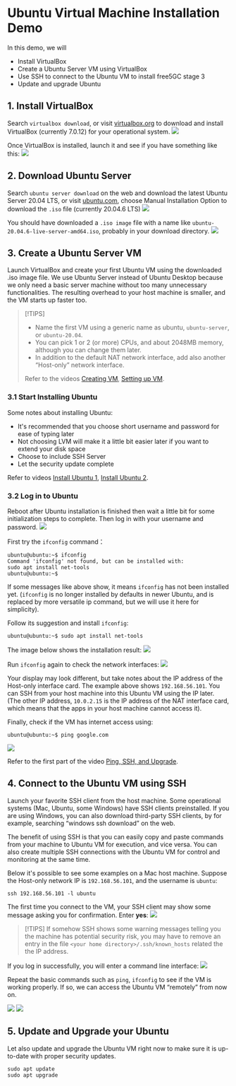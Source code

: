 <!-- Google tag (gtag.js) --> <script async src="https://www.googletagmanager.com/gtag/js?id=G-JETJ7TJ805"></script> <script> window.dataLayer = window.dataLayer || []; function gtag(){dataLayer.push(arguments);} gtag('js', new Date()); gtag('config', 'G-JETJ7TJ805'); </script>

# Ubuntu Virtual Machine Installation Demo

In this demo, we will

- Install VirtualBox
- Create a Ubuntu Server VM using VirtualBox
- Use SSH to connect to the Ubuntu VM to install free5GC stage 3
- Update and upgrade Ubuntu

## 1. Install VirtualBox

Search `virtualbox download`, or visit [virtualbox.org](https://www.virtualbox.org/) to download and install VirtualBox (currently 7.0.12) for your operational system.
![](./images/1-1.png)

Once VirtualBox is installed, launch it and see if you have something like this:
![](./images/1-2.png)

## 2. Download Ubuntu Server

Search `ubuntu server download` on the web and download the latest Ubuntu Server 20.04 LTS, or visit [ubuntu.com](https://ubuntu.com/download/server), choose Manual Installation Option to download the `.iso` file (currently 20.04.6 LTS)
![](./images/1-3.png)

You should have downloaded a `.iso image` file with a name like `ubuntu-20.04.6-live-server-amd64.iso`, probably in your download directory.
![](./images/1-4.png)

## 3. Create a Ubuntu Server VM

Launch VirtualBox and create your first Ubuntu VM using the downloaded .iso image file. We use Ubuntu Server instead of Ubuntu Desktop because we only need a basic server machine without too many unnecessary functionalities. The resulting overhead to your host machine is smaller, and the VM starts up faster too.

> [!TIPS]
> - Name the first VM using a generic name as ubuntu, `ubuntu-server`, or `ubuntu-20.04`.
> - You can pick 1 or 2 (or more) CPUs, and about 2048MB memory, although you can change them later.
> - In addition to the default NAT network interface, add also another “Host-only” network interface.
> 
> Refer to the videos [Creating VM](https://youtu.be/R-9vH_6VJ2Q), [Setting up VM](https://youtu.be/M-t_GbHd2EQ).

### 3.1 Start Installing Ubuntu
Some notes about installing Ubuntu:

- It's recommended that you choose short username and password for ease of typing later
- Not choosing LVM will make it a little bit easier later if you want to extend your disk space
- Choose to include SSH Server
- Let the security update complete

Refer to videos [Install Ubuntu 1](https://youtu.be/L7Ue3QkSIYY), [Install Ubuntu 2](https://youtu.be/DR3ruEPUQjw).

### 3.2 Log in to Ubuntu
Reboot after Ubuntu installation is finished then wait a little bit for some initialization steps to complete. Then log in with your username and password.
![](./images/1-5.png)

First try the `ifconfig` command：
```
ubuntu@ubuntu:~$ ifconfig
Command 'ifconfig' not found, but can be installed with:
sudo apt install net-tools
ubuntu@ubuntu:~$
```

If some messages like above show, it means `ifconfig` has not been installed yet. (`ifconfig` is no longer installed by defaults in newer Ubuntu, and is replaced by more versatile ip command, but we will use it here for simplicity).

Follow its suggestion and install `ifconfig`:
```
ubuntu@ubuntu:~$ sudo apt install net-tools
```
The image below shows the installation result:
![](./images/1-6.png)

Run `ifconfig` again to check the network interfaces:
![](./images/1-7.png)

Your display may look different, but take notes about the IP address of the Host-only interface card. The example above shows `192.168.56.101`. You can SSH from your host machine into this Ubuntu VM using the IP later. (The other IP address, `10.0.2.15` is the IP address of the NAT interface card, which means that the apps in your host machine cannot access it).

Finally, check if the VM has internet access using:
```
ubuntu@ubuntu:~$ ping google.com
```

![](./images/1-8.png)

Refer to the first part of the video [Ping, SSH, and Upgrade](https://youtu.be/qa8A8z-DKZk).

## 4. Connect to the Ubuntu VM using SSH
Launch your favorite SSH client from the host machine. Some operational systems (Mac, Ubuntu, some Windows) have SSH clients preinstalled. If you are using Windows, you can also download third-party SSH clients, by for example, searching “windows ssh download” on the web.

The benefit of using SSH is that you can easily copy and paste commands from your machine to Ubuntu VM for execution, and vice versa. You can also create multiple SSH connections with the Ubuntu VM for control and monitoring at the same time.

Below it's possible to see some examples on a Mac host machine. Suppose the Host-only network IP is `192.168.56.101`, and the username is `ubuntu`:
```
ssh 192.168.56.101 -l ubuntu
```
The first time you connect to the VM, your SSH client may show some message asking you for confirmation. Enter **yes**:
![](./images/1-9.png)

> [!TIPS]
> If somehow SSH shows some warning messages telling you the machine has potential security risk, you may have to remove an entry in the file `<your home directory>/.ssh/known_hosts` related the the IP address.

If you log in successfully, you will enter a command line interface:
![](./images/1-10.png)

Repeat the basic commands such as `ping`, `ifconfig` to see if the VM is working properly. If so, we can access the Ubuntu VM “remotely” from now on.

![](./images/1-11.png)
![](./images/1-12.png)

## 5. Update and Upgrade your Ubuntu

Let also update and upgrade the Ubuntu VM right now to make sure it is up-to-date with proper security updates.
```
sudo apt update
sudo apt upgrade
```



